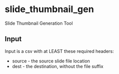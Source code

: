 # slide_thumbnail_gen
Slide Thumbnail Generation Tool

## Input
Input is a csv with at LEAST these required headers:

* source - the source slide file location
* dest - the destination, without the file suffix
